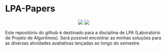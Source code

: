 # LPA-Papers

<!-- Shields do Projeto -->

<div align="center">

  <a href="#" alt="License">
        <img src="https://img.shields.io/static/v1?label=Lincese&message=MIT&color=black&style=for-the-badge" /></a>

  <a href="#" alt="Language">
        <img src="https://img.shields.io/badge/C%2B%2B-00599C?style=for-the-badge&logo=cplusplus" /></a>


</div>

Este repositório do github é destinado para a disciplina de LPA (Laboratório de Projeto de Algoritmos). Será possível encontrar as minhas soluções para as diversas atividades avaliativas lançadas ao longo do semestre.
